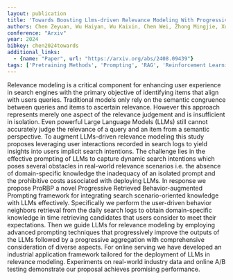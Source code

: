 ```yaml
---
layout: publication
title: 'Towards Boosting Llms-driven Relevance Modeling With Progressive Retrieved Behavior-augmented Prompting'
authors: Chen Zeyuan, Wu Haiyan, Wu Kaixin, Chen Wei, Zhong Mingjie, Xu Jia, Liu Zhongyi, Zhang Wei
conference: "Arxiv"
year: 2024
bibkey: chen2024towards
additional_links:
  - {name: "Paper", url: "https://arxiv.org/abs/2408.09439"}
tags: ['Pretraining Methods', 'Prompting', 'RAG', 'Reinforcement Learning', 'TACL', 'Tools']
---
```

Relevance modeling is a critical component for enhancing user experience in search engines with the primary objective of identifying items that align with users queries. Traditional models only rely on the semantic congruence between queries and items to ascertain relevance. However this approach represents merely one aspect of the relevance judgement and is insufficient in isolation. Even powerful Large Language Models (LLMs) still cannot accurately judge the relevance of a query and an item from a semantic perspective. To augment LLMs-driven relevance modeling this study proposes leveraging user interactions recorded in search logs to yield insights into users implicit search intentions. The challenge lies in the effective prompting of LLMs to capture dynamic search intentions which poses several obstacles in real-world relevance scenarios i.e. the absence of domain-specific knowledge the inadequacy of an isolated prompt and the prohibitive costs associated with deploying LLMs. In response we propose ProRBP a novel Progressive Retrieved Behavior-augmented Prompting framework for integrating search scenario-oriented knowledge with LLMs effectively. Specifically we perform the user-driven behavior neighbors retrieval from the daily search logs to obtain domain-specific knowledge in time retrieving candidates that users consider to meet their expectations. Then we guide LLMs for relevance modeling by employing advanced prompting techniques that progressively improve the outputs of the LLMs followed by a progressive aggregation with comprehensive consideration of diverse aspects. For online serving we have developed an industrial application framework tailored for the deployment of LLMs in relevance modeling. Experiments on real-world industry data and online A/B testing demonstrate our proposal achieves promising performance.
